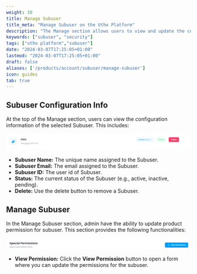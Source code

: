 ```yaml
---
weight: 30
title: Manage Subuser
title_meta: "Manage Subuser on the Utho Platform"
description: "The Manage section allows users to view and update the configuration of their deployed Subuser. This section provides a comprehensive interface to manage Subuser users, configure firewalls, and destroy Subuser instances."
keywords: ["subuser", "security"]
tags: ["utho platform","subuser"]
date: "2024-03-07T17:25:05+01:00"
lastmod: "2024-03-07T17:25:05+01:00"
draft: false 
aliases: ['/products/account/subuser/manage-subuser']
icon: guides
tab: true
---
```

## Subuser Configuration Info

At the top of the Manage section, users can view the configuration information of the selected Subuser. This includes:

![Utho-Manage-accountManagement-config](image/Utho-Manage-accountManagement-config.png)

* **Subuser Name:** The unique name assigned to the Subuser.
* **Subuser Email:** The email assigned to the Subuser.
* **Subuser ID:** The user id of Subuser.
* **Status:** The current status of the Subuser (e.g., active, inactive, pending).
* **Delete:** Use the delete button to remove a Subuser.

## Manage Subuser

In the Manage Subuser section, admin have the ability to update product permission for subuser. This section provides the following functionalities:


![UUtho-Manage-accountManagement-permission](image/Utho-Manage-accountManagement-permission.png)

* **View Permission:** Click the **View Permission** button to open a form where you can update the permissions for the subuser.

